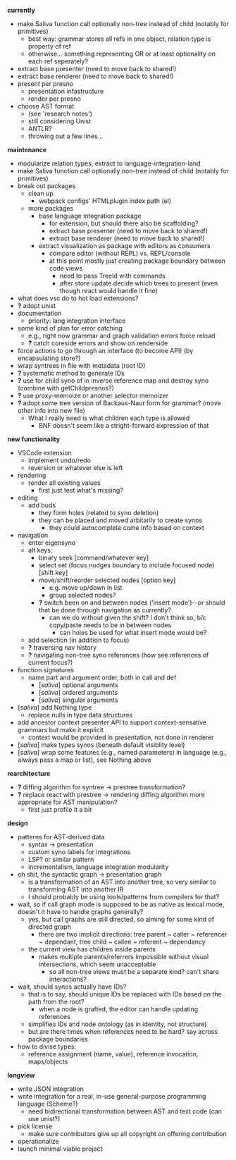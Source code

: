 **currently**
* make Saliva function call optionally non-tree instead of child (notably for primitives)
  * best way: grammar stores all refs in one object, relation type is property of ref
  * otherwise... something representing OR or at least optionality on each ref seperately?
* extract base presenter (need to move back to shared!)
* extract base renderer (need to move back to shared!)
* present per presno
  * presentation infastructure
  * render per presno
* choose AST format
  * (see 'research notes')
  * still considering Unist
  * ANTLR?
  * throwing out a few lines...

**maintenance**
* modularize relation types, extract to language-integration-land
* make Saliva function call optionally non-tree instead of child (notably for primitives)
* break out packages
  * clean up
    * webpack configs' HTMLplugin index path (el)
  * more packages
    * base language integration package
      * for extension, but should there also be scaffolding?
      * extract base presenter (need to move back to shared!)
      * extract base renderer (need to move back to shared!)
    * extract visualization as package with editors as consumers
      * compare editor (without REPL) vs. REPL/console
      * at this point mostly just creating package boundary between code views
        * need to pass TreeId with commands
        * after store update decide which trees to present (even though react would handle it fine)
* what does vsc do to hot load extensions?
* **?** adopt unist
* documentation
  * priority: lang integration interface
* some kind of plan for error catching
  * e.g., right now grammar and graph validation errors force reload
  * **?** catch coreside errors and show on renderside
* force actions to go through an interface (to become API) (by encapsulating store?)
* wrap syntrees in file with metadata (root ID)
* **?** systematic method to generate IDs
* **?** use for child syno of in inverse reference map and destroy syno (combine with getChildpresnos?)
* **?** use proxy-memoize or another selector memoizer
* **?** adopt some tree version of Backaus-Naur form for grammar? (move other info into new file)
  * What I really need is what children each type is allowed
    * BNF doesn't seem like a stright-forward expression of that

**new functionality**
* VSCode extension
  * implement undo/redo
  * reversion or whatever else is left
* rendering
  * render all existing values
    * first just test what's missing?
* editing
  * add buds
    * they form holes (related to syno deletion)
    * they can be placed and moved arbitarily to create synos
      * they could autocomplete come info based on context
* navigation
  * enter eigensyno
  * alt keys:
    * binary seek [command/whatever key]
    * select set (focus nudges boundary to include focused node) [shift key]
    * move/shift/reorder selected nodes [option key]
      * e.g. move up/down in list
      * group selected nodes?
    * **?** switch been on and between nodes ('insert mode')--or should that be done through navigation as currently?
      * can we do without given the shift? I don't think so, b/c copy/paste needs to be in between nodes
        * can holes be used for what insert mode would be?
  * add selection (in addition to focus)
  * **?** traversing nav history
  * **?** navigating non-tree syno references (how see references of current focus?)
* function signatures
  * name part and argument order, both in call and def
    * [_saliva_] optional arguments
    * [_saliva_] ordered arguments
    * [_saliva_] singular arguments
* [_saliva_] add Nothing type
  * replace nulls in type data structures
* add ancestor context presenter API to support context-sensative grammars but make it explicit
  * context would be provided in presentation, not done in renderer
* [_saliva_] make types synos (beneath default visiblity level)
* [_saliva_] wrap some features (e.g., named parameters) in language (e.g., always pass a map or list), see Nothing above

**rearchitecture**
* **?** diffing algorithm for syntree -> prestree transformation?
* **?** replace react with prestree -> rendering diffing algorithm more appropriate for AST manipulation?
  * first just profile it a bit

**design**
* patterns for AST-derived data
  * syntax -> presentation
  * custom syno labels for integrations
  * LSP? or similar pattern
  * incrementalism, language integration modularity
* oh shit, the syntactic graph -> presentation graph
  * is a transformation of an AST into another tree, so very similar to transforming AST into another IR
  * I should probably be using tools/patterns from compilers for that?
* wait, so if call graph mode is supposed to be as native as lexical mode, doesn't it have to handle graphs generally?
  * yes, but call graphs are still directed, so aiming for some kind of directed graph
    * there are two implicit directions: tree parent ~ caller ~ referencer ~ dependant, tree child ~ callee ~ referent ~ dependancy
  * the current view has children inside parents
    * makes multiple parents/referrers impossible without visual intersections, which seem unacceptable
      * so all non-tree views must be a separate kind? can't share interactions?
* wait, should synos actually have IDs?
  * that is to say, should unique IDs be replaced with IDs based on the path from the root?
    * when a node is grafted, the editor can handle updating references
  * simplifies IDs and node ontology (as in identity, not structure)
  * but are there times when references need to be hard? say across package boundaries
* how to divise types:
  * reference assignment (name, value), reference invocation, maps/objects

**longview**
* write JSON integration
* write integration for a real, in-use general-purpose programming language (Scheme?)
  * need bidirectional transformation between AST and text code (can use unist?)
* pick license
  * make sure contributors give up all copyright on offering contribution
* operationalize
* launch minimal viable project
